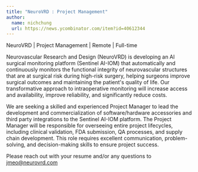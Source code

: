 ```yaml
---
title: "NeuroVRD : Project Management"
author:
  name: nichchung
  url: https://news.ycombinator.com/item?id=40612344
---
```

NeuroVRD | Project Management | Remote | Full-time

Neurovascular Research and Design (NeuroVRD) is developing an AI surgical monitoring platform (Sentinel AI-IOM) that automatically and continuously monitors the functional integrity of neurovascular structures that are at surgical risk during high-risk surgery, helping surgeons improve surgical outcomes and maintaining the patient&#x27;s quality of life. Our transformative approach to intraoperative monitoring will increase access and availability, improve reliability, and significantly reduce costs.

We are seeking a skilled and experienced Project Manager to lead the development and commercialization of software&#x2F;hardware accessories and third party integrations to the Sentinel AI-IOM platform. The Project Manager will be responsible for overseeing entire project lifecycles, including clinical validation, FDA submission, QA processes, and supply chain development. This role requires excellent communication, problem-solving, and decision-making skills to ensure project success.

Please reach out with your resume and&#x2F;or any questions to jmeo@neurovrd.com
